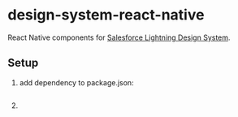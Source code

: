 # design-system-react-native

React Native components for [Salesforce Lightning Design System](https://www.lightningdesignsystem.com/). 

## Setup

1. add dependency to package.json:
  ```
  
  ```
2. 
